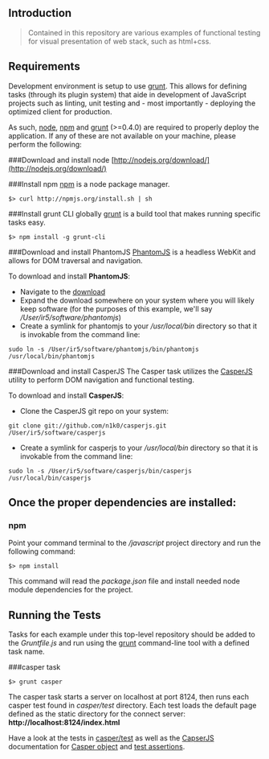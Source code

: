 Introduction
---
> Contained in this repository are various examples of functional testing for visual presentation of web stack, such as html+css.

Requirements
---
Development environment is setup to use [grunt](http://gruntjs.com/). This allows for defining tasks (through its plugin system) that aide in development of JavaScript projects such as linting, unit testing and - most importantly - deploying the optimized client for production.

As such, [node](http://nodejs.org), [npm](https://npmjs.org/) and [grunt](http://gruntjs.com/) (>=0.4.0) are required to properly deploy the application. If any of these are not available on your machine, please perform the following:

###Download and install node
[http://nodejs.org/download/](http://nodejs.org/download/)

###Install npm
[npm](https://npmjs.org/) is a node package manager.

```
$> curl http://npmjs.org/install.sh | sh
```

###Install grunt CLI globally
[grunt](http://gruntjs.com/) is a build tool that makes running specific tasks easy.

```
$> npm install -g grunt-cli
```
###Download and install PhantomJS
[PhantomJS](http://phantomjs.org/) is a headless WebKit and allows for DOM traversal and navigation.

To download and install __PhantomJS__:
* Navigate to the [download](http://phantomjs.org/download.html)
* Expand the download somewhere on your system where you will likely keep software (for the purposes of this example, we'll say _/User/ir5/software/phantomjs_)
* Create a symlink for phantomjs to your _/usr/local/bin_ directory so that it is invokable from the command line:
```  
sudo ln -s /User/ir5/software/phantomjs/bin/phantomjs /usr/local/bin/phantomjs
```
###Download and install CasperJS
The Casper task utilizes the [CasperJS](http://casperjs.org/) utility to perform DOM navigation and functional testing.

To download and install __CasperJS__:
* Clone the CasperJS git repo on your system:
```
git clone git://github.com/n1k0/casperjs.git /User/ir5/software/casperjs
```  
* Create a symlink for casperjs to your _/usr/local/bin_ directory so that it is invokable from the command line:
```
sudo ln -s /User/ir5/software/casperjs/bin/casperjs /usr/local/bin/casperjs
```

Once the proper dependencies are installed:
---
### npm
Point your command terminal to the _/javascript_ project directory and run the following command:
```
$> npm install
```
This command will read the _package.json_ file and install needed node module dependencies for the project.

Running the Tests
---
Tasks for each example under this top-level repository should be added to the _Gruntfile.js_ and run using the [grunt](http://gruntjs.com/) command-line tool with a defined task name.

###casper task
```
$> grunt casper
```
The casper task starts a server on localhost at port 8124, then runs each casper test found in _casper/test_ directory. Each test loads the default page defined as the static directory for the connect server: __http://localhost:8124/index.html__

Have a look at the tests in [casper/test](https://github.com/infrared5/unit-testing/tree/master/html/casperjs/test) as well as the [CapserJS](http://docs.casperjs.org/en/latest/modules/index.html) documentation for [Casper object](http://docs.casperjs.org/en/latest/modules/casper.html) and [test assertions](http://docs.casperjs.org/en/latest/modules/tester.html).